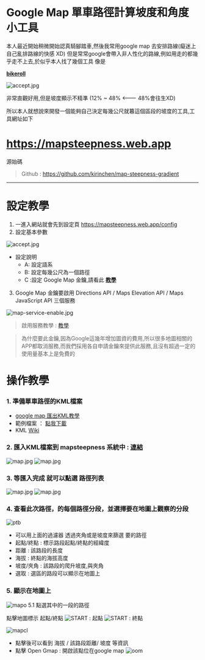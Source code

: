 # Google Map 單車路徑計算坡度和角度小工具

本人最近開始稍微開始認真騎腳踏車,然後我常用google map 去安排路線(癡迷上自己亂排路線的快感 XD)
但是常常google會帶入非人性化的路線,例如用走的都幾乎走不上去,於似乎本人找了幾個工具
像是

**[bikeroll](https://bikeroll.net/)**

![accept.jpg](https://github.com/kirinchen/note-annex/blob/master/map-gradient/bikeroll-not-enough.png?raw=true)

非常直觀好用,但是坡度顯示不精準 (12% ~ 48%  <--- 48%會往生XD)

所以本人就想說來開發一個能夠自己決定每幾公尺就篹這個區段的坡度的工具,工具網址如下


 https://mapsteepness.web.app
 ====
 源始碼
 
> Github : https://github.com/kirinchen/map-steepness-gradient

___

# 設定教學

1. 一進入網站就會先到設定頁   https://mapsteepness.web.app/config 
2. 設定基本參數

![accept.jpg](https://github.com/kirinchen/note-annex/blob/master/map-gradient/config.png?raw=true)
- 設定說明
    - A: 設定語系
    - B: 設定每幾公尺為一個路徑
    - C :設定 Google Map 金鑰,請看此 **[教學](https://github.com/kirinchen/map-steepness-gradient/blob/master/doc/gmapkey-zh-tw.md)**

3. Google Map 金鑰要啟用 Directions API / Maps Elevation API / Maps JavaScript API 三個服務

![map-service-enable.jpg](https://github.com/kirinchen/note-annex/blob/master/map-gradient/map-service-enable.png?raw=true)

> 啟用服務教學 : [教學](https://github.com/kirinchen/map-steepness-gradient/blob/master/gmapkey-zh-tw.md)

> 為什麼要此金鑰,因為Google這幾年增加圖資的費用,所以很多地圖相關的APP都取消服務,而我們採用各自申請金鑰來提供此服務,且沒有超過一定的使用量基本上是免費的

# 操作教學

### 1. 準備單車路徑的KML檔案
  - [google map 匯出KML教學](https://github.com/kirinchen/map-steepness-gradient/blob/master/doc/mymap-export-kml.md)
  - 範例檔案 ： [點我下載](https://raw.githubusercontent.com/kirinchen/note-annex/master/map-gradient/Path.kml)
  - KML  [Wiki](https://zh.m.wikipedia.org/zh-tw/KML)

### 2. 匯入KML檔案到 mapsteepness 系統中 : [連結](https://mapsteepness.web.app/load)

![map.jpg](https://github.com/kirinchen/note-annex/blob/master/map-gradient/sel-kml.png?raw=true)
![map.jpg](https://github.com/kirinchen/note-annex/blob/master/map-gradient/sel-kml-done.png?raw=true)



###  3. 等匯入完成 就可以點選 路徑列表

![map.jpg](https://github.com/kirinchen/note-annex/blob/master/map-gradient/import-done.png?raw=true=500x700)
![map.jpg](https://github.com/kirinchen/note-annex/blob/master/map-gradient/path-table.png?raw=true) 

### 4. 查看此次路徑，的每個路徑分段，並選擇要在地圖上觀察的分段

![ptb](https://github.com/kirinchen/note-annex/blob/master/map-gradient/path-table-view.png?raw=true)

- 可以用上面的過濾器 透過夾角或是坡度來篩選 要的路徑
- 起點/終點 : 標示路段起點/終點的經緯度
- 距離 : 該路段的長度
- 海拔 : 終點的海拔高度
- 坡度/夾角 : 該路段的爬升坡度,與夾角
- 選取 : 選區的路段可以顯示在地圖上

### 5. 顯示在地圖上
![mapo](https://github.com/kirinchen/note-annex/blob/master/map-gradient/map-over-all.png?raw=true)
  5.1 點選其中的一段的路徑


點擊地圖標示 起點/終點
![START](https://github.com/kirinchen/note-annex/blob/master/map-gradient/mark-start.png?raw=true) : 起點 
![START](https://github.com/kirinchen/note-annex/blob/master/map-gradient/mark-end.png?raw=true) : 終點

![mapcl](https://github.com/kirinchen/note-annex/blob/master/map-gradient/map-click-mark.png?raw=true)
- 點擊後可以看到 海拔 / 該路段距離/ 坡度 等資訊
- 點擊 Open Gmap : 開啟該點位在google map
![oom](https://github.com/kirinchen/note-annex/blob/master/map-gradient/open-in-gmap.png?raw=true)
